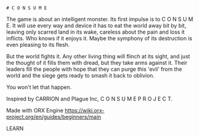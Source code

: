     # C O N S U M E


The game is about an intelligent monster. Its first impulse is to C O N S U M E. It will use every way and device it has to eat the world away bit by bit, leaving only scarred land in its wake, careless about the pain and loss it inflicts. Who knows if it enjoys it. Maybe the symphony of its destruction is even pleasing to its flesh.

But the world fights it. Any other living thing will flinch at its sight, and just the thought of it fills them with dread, but they take arms against it. Their leaders fill the people with hope that they can purge this 'evil' from the world and the siege gets ready to smash it back to oblivion.

You won't let that happen.

Inspired by CARRION and Plague Inc, 
    C O N S U M E P R O J E C T.

Made with ORX Engine
https://wiki.orx-project.org/en/guides/beginners/main

LEARN
